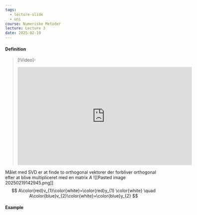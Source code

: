 ```yaml
---
tags:
  - lecture-slide
  - uni
course: Numeriske Metoder
lecture: Lecture 3
date: 2025-02-19
---
```


#### Definition

> [!Video]-
> <iframe width="560" height="315" src="https://www.youtube.com/embed/CpD9XlTu3ys?si=sMX8PJNWB479ecR6" title="YouTube video player" frameborder="0" allow="accelerometer; autoplay; clipboard-write; encrypted-media; gyroscope; picture-in-picture; web-share" referrerpolicy="strict-origin-when-cross-origin" allowfullscreen></iframe>

Målet med SVD er at finde to orthogonal vektorer der forbliver orthogonal efter at blive multipliceret med en matrix $A$ 
![[Pasted image 20250219142945.png]]
$$
A\color{red}v_{1}\color{white}=\color{red}y_{1} \color{white}
\quad 
A\color{blue}v_{2}\color{white}=\color{blue}y_{2}
$$


#### Example
